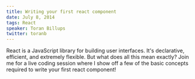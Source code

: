 ```yaml
---
title: Writing your first react component
date: July 8, 2014
tags: React
speaker: Toran Billups
twitter: toranb
---
```




React is a JavaScript library for building user interfaces. It's declarative, efficient, and extremely flexible. But what does all this mean exactly? Join me for a live coding session where I show off a few of the basic concepts required to write your first react component!


